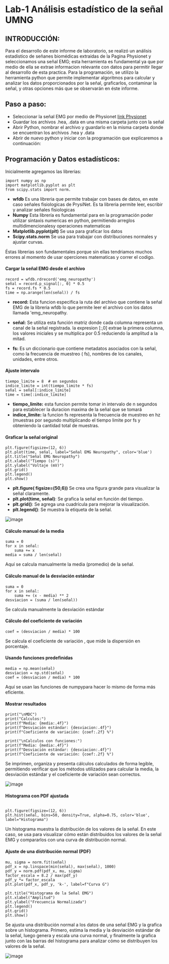 # Lab-1 Análisis estadístico de la señal UMNG
## INTRODUCCIÓN:
Para el desarrollo de este informe de laboratorio, se realizó un análisis estadistico de señanes biomédicas extraidas de la Pagina Physionet
y seleccionamos una señal EMG; esta herramienta es fundamental ya que por medio de ella se extrae informacion relevante con datos para permitir llegar al desarrollo de esta practica.
Para la programación, se utilizo la herramienta python que permite implementar algoritmos para calcular y analizar los datos proporcionados por la señal, graficarlos, contaminar la señal, y otras opciones más que se observarán en éste informe.

## Paso a paso:
- Seleccionar la señal EMG por medio de Physionet [link Physionet](https://physionet.org/)
- Guardar los archivos .hea, .data en una misma carpeta junto con la señal
- Abrir Python, nombrar el archivo y guardarlo en la misma carpeta donde se encuentran los archivos .hea y .data
- Abrir de nuevo python y iniciar con la programación que explicaremos a continuación:
  
## Programación y Datos estadísticos:
Inicialmente agregamos las librerias:
```  import wfdb
import numpy as np
import matplotlib.pyplot as plt
from scipy.stats import norm.
```


- **wfdb** Es una libreria que permite trabajar con bases de datos, en este caso señales fisiologicas de PrysiNet.
Es ta libreria permite leer, escribir y analizar señales fisiologicas
- **Numpy** Esta librería es fundamental para en la programación poder utilizar sintaxis numericas en python, permitiendo arreglos multidimencionalesy operaciones matematicas
- **Matplotlib.pyplot(plt)** Se usa para graficar los datos
- **Scipy.stats.norm** Se usa para trabajar con distribuciones normales y ajustar curvas.

Éstas librerias son fundamentales porque sin ellas tendriamos muchos errores al momento de usar operciones matematicas y correr el codigo.  

#### Cargar la señal EMG desde el archivo
```
record = wfdb.rdrecord('emg_neuropathy')
señal = record.p_signal[:, 0] * 0.5  
fs = record.fs * 0.5  
time = np.arange(len(señal)) / fs  

```

- **record:** Esta funcion especifica la ruta del archivo que contiene la señal EMG de la libreria wfdb lo que permite leer el archivo con los datos llamada 'emg_neuropathy.

- **señal:** Se utiliza esta función matriz donde cada columna representa un canal de la señal registrada. la expresion [:,0] extrae la primera columna, los valores iniciales y se multiplica por 0.5 reduciendo la amplitud a la mitad.

- **fs:** Es un diccionario que contiene metadatos asociados con la señal, como la frecuencia de muestreo ( fs), nombres de los canales, unidades, entre otros.

#### Ajuste intervalo 
```
tiempo_limite = 8  # en segundos
indice_limite = int(tiempo_limite * fs)
señal = señal[:indice_limite]
time = time[:indice_limite]
```
- **tiempo_limite:** esta funcion permite tomar in intervalo de n segundos para establecer la duracion maxima de la señal que se tomará
- **indice_limite:** la funcion fs representa la frecuencia de muestreo en hz (muestras por segundo multiplicando el tiempo limite por fs y obteniendo la cantidad total de muestras.
  
#### Graficar la señal original

```
plt.figure(figsize=(12, 6))
plt.plot(time, señal, label="Señal EMG Neuropathy", color='blue')
plt.title("Señal EMG Neuropathy")
plt.xlabel("Tiempo (s)")
plt.ylabel("Voltaje (mV)")
plt.grid()
plt.legend()
plt.show()

```
- **plt.figure( figsize=(50,6))** Se crea una figura grande para visualizar la señal claramente.
- **plt.plot(time, señal)**: Se grafica la señal en función del tiempo.
- **plt.grid()**: Se agrega una cuadrícula para mejorar la visualización.
- **plt.legend()**: Se muestra la etiqueta de la señal.

![image](https://github.com/user-attachments/assets/b59057c3-f08b-4302-abfe-4eb2bea0070d)

#### Cálculo manual de la media 
```
suma = 0
for x in señal:
    suma += x
media = suma / len(señal)
```
Aquí se calcula manualmente la media (promedio) de la señal.

#### Cálculo manual de la desviación estándar 
```
suma = 0
for x in señal:
    suma += (x - media) ** 2
desviacion = (suma / len(señal))
```
Se calcula manualmente la desviación estándar

#### Cálculo del coeficiente de variación
```
coef = (desviacion / media) * 100
```
Se calcula el coeficiente de variación , que mide la dispersión en porcentaje.

#### Usando funciones predefinidas
```
media = np.mean(señal)
desviacion = np.std(señal)
coef = (desviacion / media) * 100

```
Aquí se usan las funciones de numpypara hacer lo mismo de forma más eficiente.

#### Mostrar resultados
```
print("\nMDC")
print("Calculos:")
print(f"Media: {media:.4f}")
print(f"Desviación estándar: {desviacion:.4f}")
print(f"Coeficiente de variación: {coef:.2f} %")

print("\nCalculos con funciones:")
print(f"Media: {media:.4f}")
print(f"Desviación estándar: {desviacion:.4f}")
print(f"Coeficiente de variación: {coef:.2f} %")

```
Se imprimen, organiza y presenta cálculos calculados de forma legible, permitiendo verificar que los métodos utilizados para calcular la media, la desviación estándar y el coeficiente de variación sean correctos.

![image](https://github.com/user-attachments/assets/74fc8a78-739d-4d6d-b40d-872377b125fe)

#### Histograma con PDF ajustada
```

plt.figure(figsize=(12, 6))
plt.hist(señal, bins=50, density=True, alpha=0.75, color='blue', label="Histograma")
```

Un histograma muestra la distribución de los valores de la señal. En este caso, se usa para visualizar cómo están distribuidos los valores de la señal EMG y compararlos con una curva de distribución normal.

#### Ajuste de una distribución normal (PDF)
```
mu, sigma = norm.fit(señal)
pdf_x = np.linspace(min(señal), max(señal), 1000)
pdf_y = norm.pdf(pdf_x, mu, sigma)
factor_escala = 8.2 / max(pdf_y)
pdf_y *= factor_escala
plt.plot(pdf_x, pdf_y, 'k-', label=f"Curva G")

plt.title("Histograma de la Señal EMG")
plt.xlabel("Amplitud")
plt.ylabel("Frecuencia Normalizada")
plt.legend()
plt.grid()
plt.show()

```
Se ajusta una distribución normal a los datos de una señal EMG y la grafica sobre un histograma. Primero, estima la media y la desviación estándar de la señal, luego genera y escala una curva normal, y finalmente la grafica junto con las barras del histograma para analizar cómo se distribuyen los valores de la señal.

![image](https://github.com/user-attachments/assets/11efb074-a446-4bcc-b2af-f467562bbe2b)
